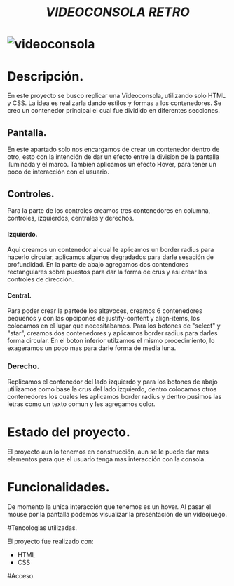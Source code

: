 <h1 align="center"> <em>VIDEOCONSOLA RETRO</em><h1/>

![videoconsola](https://user-images.githubusercontent.com/122813777/215424492-d6ed1074-cbcc-4956-9c61-810c8f182174.png)


# Descripción.
  
En este proyecto se busco replicar una Videoconsola, utilizando solo HTML y CSS. La idea es realizarla dando estilos y formas a los contenedores. Se creo un contenedor principal el cual fue dividido en diferentes secciones.
  
   ## Pantalla.
    
  En este apartado solo nos encargamos de crear un contenedor dentro de otro, esto con la intención de dar un efecto entre la division de la pantalla iluminada y el marco.
  Tambien aplicamos un efecto Hover, para tener un poco de interacción con el usuario. 
  
  ## Controles.
    
  Para la parte de los controles creamos tres contenedores en columna, controles, izquierdos, centrales y derechos. 
  #### Izquierdo. 
  Aqui creamos un contenedor al cual le aplicamos un border radius para hacerlo circular, aplicamos algunos degradados para darle sesación de profundidad. En la parte de abajo agregamos dos contendores rectangulares sobre puestos para dar la forma de crus y asi crear los controles de dirección.  
  #### Central. 
  Para poder crear la partede los altavoces, creamos 6 contenedores pequeños y con las opcipones de justify-content y align-items, los colocamos en el lugar que necesitabamos. Para los botones de "select" y "star", creamos dos contenedores y aplicamos border radius para darles forma circular. En el boton inferior utilzamos el mismo procedimiento, lo exageramos un poco mas para darle forma de media luna. 
  ### Derecho.
  Replicamos el contenedor del lado izquierdo y para los botones de abajo utilizamos como base la crus del lado izquierdo, dentro colocamos otros contenedores  los cuales les aplicamos border radius y dentro pusimos las letras como un texto comun y les agregamos color. 
  
# Estado del proyecto.
  
  El proyecto aun lo tenemos en construcción, aun se le puede dar mas elementos para que el usuario tenga mas interacción con la consola.
  
# Funcionalidades.
  
  De momento la unica interacción que tenemos es un hover. Al pasar el mouse por la pantalla podemos visualizar la presentación de un videojuego. 
  
#Tencologias utilizadas.
  
  El proyecto fue realizado con:
  - HTML
  - CSS

 #Acceso.
  
  
 
  


